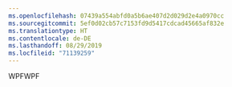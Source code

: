 ```yaml
---
ms.openlocfilehash: 07439a554abfd0a5b6ae407d2d029d2e4a0970cc
ms.sourcegitcommit: 5ef0d02cb57c7153fd9d5417cdcad45665af832e
ms.translationtype: HT
ms.contentlocale: de-DE
ms.lasthandoff: 08/29/2019
ms.locfileid: "71139259"
---
```

<span data-ttu-id="65f31-101">WPF</span><span class="sxs-lookup"><span data-stu-id="65f31-101">WPF</span></span>